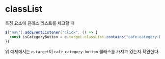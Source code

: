 # classList

특정 요소에 클래스 리스트를 체크할 때

```js
$("nav").addEventListener("click", () => {
  const isCategoryButton = e.target.classList.contains("cafe-category-button")
})
```

위 예제에서는 `e.target`이 `cafe-category-button` 클래스를 가지고 있는지 확인한다.

